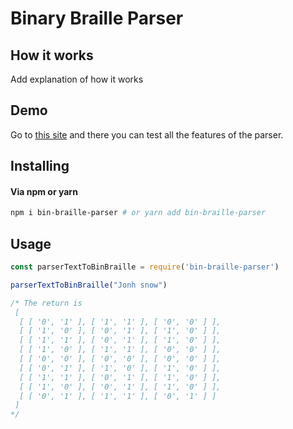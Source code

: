 # Binary Braille Parser

## How it works

Add explanation of how it works

## Demo

Go to [this site](addSiteLink) and there you can test all the features of the parser.

## Installing

#### Via npm or yarn

```bash
npm i bin-braille-parser # or yarn add bin-braille-parser
```

## Usage

```js
const parserTextToBinBraille = require('bin-braille-parser')

parserTextToBinBraille("Jonh snow")

/* The return is
 [ 
  [ [ '0', '1' ], [ '1', '1' ], [ '0', '0' ] ],
  [ [ '1', '0' ], [ '0', '1' ], [ '1', '0' ] ],
  [ [ '1', '1' ], [ '0', '1' ], [ '1', '0' ] ],
  [ [ '1', '0' ], [ '1', '1' ], [ '0', '0' ] ],
  [ [ '0', '0' ], [ '0', '0' ], [ '0', '0' ] ],
  [ [ '0', '1' ], [ '1', '0' ], [ '1', '0' ] ],
  [ [ '1', '1' ], [ '0', '1' ], [ '1', '0' ] ],
  [ [ '1', '0' ], [ '0', '1' ], [ '1', '0' ] ],
  [ [ '0', '1' ], [ '1', '1' ], [ '0', '1' ] ] 
 ]
*/

```
